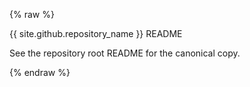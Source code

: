<!-- Legacy README moved into docs for GitHub Pages -->

{% raw %}

{{ site.github.repository_name }} README

See the repository root README for the canonical copy.

{% endraw %}
